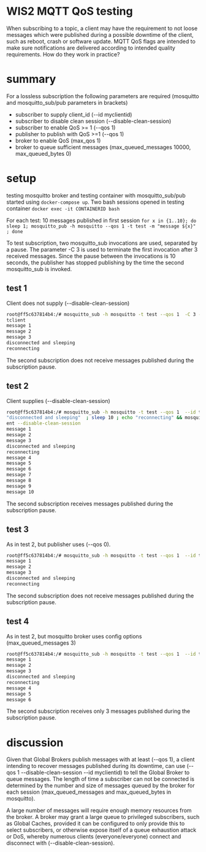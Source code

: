 # WIS2 MQTT QoS testing
When subscribing to a topic, a client may have the requirement to not loose messages which were published during a possible downtime of the client, such as reboot, crash or software update.
MQTT QoS flags are intended to make sure notifications are delivered according to intended quality requirements.
How do they work in practice?

# summary
For a lossless subscription the following parameters are required (mosquitto and mosquitto_sub/pub parameters in brackets)

 * subscriber to supply client_id (--id myclientid)
 * subscriber to disable clean session (--disable-clean-session)
 * subscriber to enable QoS >= 1 (--qos 1)
 * publisher to publish with QoS >=1 (--qos 1)
 * broker to enable QoS (max_qos 1)
 * broker to queue sufficient messages (max_queued_messages 10000, max_queued_bytes 0)

# setup 
testing mosquitto broker and testing container with mosquitto_sub/pub started using ```docker-compose up```.
Two bash sessions opened in testing container ```docker exec -it CONTAINERID bash ```

For each test: 10 messages published in first session ```for x in {1..10}; do sleep 1; mosquitto_pub -h mosquitto --qos 1 -t test -m "message ${x}" ; done```

To test subscription, two mosquitto_sub invocations are used, separated by a pause. The parameter -C 3 is used to terminate the first invocation after 3 received messages. Since the pause between the invocations is 10 seconds, the publisher has stopped publishing by the time the second mosquitto_sub is invoked.

## test 1
Client does not supply (--disable-clean-session)
```bash
root@ff5c637814b4:/# mosquitto_sub -h mosquitto -t test --qos 1  -C 3 --id testclient  && echo "disconnected and sleeping"  ; sleep 10 ; echo "reconnecting" && mosquitto_sub -h mosquitto -t test --qos 1 --id tes
tclient
message 1
message 2
message 3
disconnected and sleeping
reconnecting
```
The second subscription does not receive messages published during the subscription pause.

## test 2
Client supplies (--disable-clean-session)
```bash
root@ff5c637814b4:/# mosquitto_sub -h mosquitto -t test --qos 1  --id testclient --disable-clean-session   -C 3 && echo
"disconnected and sleeping"  ; sleep 10 ; echo "reconnecting" && mosquitto_sub -h mosquitto -t test --qos 1 --id testcli
ent --disable-clean-session
message 1
message 2
message 3
disconnected and sleeping
reconnecting
message 4
message 5
message 6
message 7
message 8
message 9
message 10
```

The second subscription receives messages published during the subscription pause.

## test 3
As in test 2, but publisher uses (--qos 0).
```bash
root@ff5c637814b4:/# mosquitto_sub -h mosquitto -t test --qos 1  --id testclient --disable-clean-session   -C 3 && echo "disconnected and sleeping"  ; sleep 10 ; echo "reconnecting" && mosquitto_sub -h mosquitto -t test --qos 1 --id testclient --disable-clean-session
message 1
message 2
message 3
disconnected and sleeping
reconnecting
```

The second subscription does not receive messages published during the subscription pause.

## test 4
As in test 2, but mosquitto broker uses config options (max_queued_messages 3)
```bash
root@ff5c637814b4:/# mosquitto_sub -h mosquitto -t test --qos 1  --id testclient --disable-clean-session   -C 3 && echo "disconnected and sleeping"  ; sleep 10 ; echo "reconnecting" && mosquitto_sub -h mosquitto -t test --qos 1 --id testclient --disable-clean-session
message 1
message 2
message 3
disconnected and sleeping
reconnecting
message 4
message 5
message 6
```

The second subscription receives only 3 messages published during the subscription pause.

# discussion
Given that Global Brokers publish messages with at least (--qos 1), a client intending to recover messages published during its downtime, can use (--qos 1 --disable-clean-session --id myclientid) to tell the Global Broker to queue messages. The length of time a subscriber can not be connected is determined by the number and size of messages queued by the broker for each session (max_queued_messages and max_queued_bytes in mosquitto).

A large number of messages will require enough memory resources from the broker. A broker may grant a large queue to privileged subscribers, such as Global Caches, provided it can be configured to only provide this to select subscribers, or otherwise expose itself of a queue exhaustion attack or DoS, whereby numerous clients (everyone/everyone) connect and disconnect with (--disable-clean-session).
